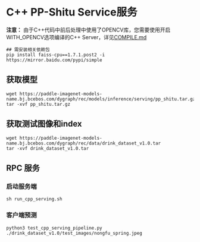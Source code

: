 # C++ PP-Shitu Service服务

**注意：** 由于C++代码中前后处理中使用了OPENCV库，您需要使用开启WITH_OPENCV选项编译的C++ Server，详见[COMPILE.md](../../../../doc/Compile_CN.md)

```
## 需安装相关依赖包
pip install faiss-cpu==1.7.1.post2 -i https://mirror.baidu.com/pypi/simple
```

## 获取模型
```
wget https://paddle-imagenet-models-name.bj.bcebos.com/dygraph/rec/models/inference/serving/pp_shitu.tar.gz
tar -xvf pp_shitu.tar.gz
```

## 获取测试图像和index
```
wget https://paddle-imagenet-models-name.bj.bcebos.com/dygraph/rec/data/drink_dataset_v1.0.tar
tar -xvf drink_dataset_v1.0.tar
```

## RPC 服务
### 启动服务端
```
sh run_cpp_serving.sh
```

### 客户端预测
```
python3 test_cpp_serving_pipeline.py ./drink_dataset_v1.0/test_images/nongfu_spring.jpeg
```
